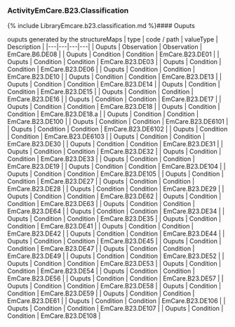 ### ActivityEmCare.B23.Classification

{% include LibraryEmcare.b23.classification.md %}#### Ouputs

ouputs generated by the structureMaps
 | type | code / path | valueType | Description |
 |---|---|---|---|
| Ouputs | Observation | Observation | EmCare.B6.DE08 |
| Ouputs | Condition | Condition | EmCare.B23.DE01 |
| Ouputs | Condition | Condition | EmCare.B23.DE03 |
| Ouputs | Condition | Condition | EmCare.B23.DE06 |
| Ouputs | Condition | Condition | EmCare.B23.DE10 |
| Ouputs | Condition | Condition | EmCare.B23.DE13 |
| Ouputs | Condition | Condition | EmCare.B23.DE14 |
| Ouputs | Condition | Condition | EmCare.B23.DE15 |
| Ouputs | Condition | Condition | EmCare.B23.DE16 |
| Ouputs | Condition | Condition | EmCare.B23.DE17 |
| Ouputs | Condition | Condition | EmCare.B23.DE18 |
| Ouputs | Condition | Condition | EmCare.B23.DE18.a |
| Ouputs | Condition | Condition | EmCare.B23.DE100 |
| Ouputs | Condition | Condition | EmCare.B23.DE6101 |
| Ouputs | Condition | Condition | EmCare.B23.DE6102 |
| Ouputs | Condition | Condition | EmCare.B23.DE6103 |
| Ouputs | Condition | Condition | EmCare.B23.DE30 |
| Ouputs | Condition | Condition | EmCare.B23.DE31 |
| Ouputs | Condition | Condition | EmCare.B23.DE32 |
| Ouputs | Condition | Condition | EmCare.B23.DE33 |
| Ouputs | Condition | Condition | EmCare.B23.DE19 |
| Ouputs | Condition | Condition | EmCare.B23.DE104 |
| Ouputs | Condition | Condition | EmCare.B23.DE105 |
| Ouputs | Condition | Condition | EmCare.B23.DE27 |
| Ouputs | Condition | Condition | EmCare.B23.DE28 |
| Ouputs | Condition | Condition | EmCare.B23.DE29 |
| Ouputs | Condition | Condition | EmCare.B23.DE62 |
| Ouputs | Condition | Condition | EmCare.B23.DE63 |
| Ouputs | Condition | Condition | EmCare.B23.DE64 |
| Ouputs | Condition | Condition | EmCare.B23.DE34 |
| Ouputs | Condition | Condition | EmCare.B23.DE35 |
| Ouputs | Condition | Condition | EmCare.B23.DE41 |
| Ouputs | Condition | Condition | EmCare.B23.DE42 |
| Ouputs | Condition | Condition | EmCare.B23.DE44 |
| Ouputs | Condition | Condition | EmCare.B23.DE45 |
| Ouputs | Condition | Condition | EmCare.B23.DE47 |
| Ouputs | Condition | Condition | EmCare.B23.DE49 |
| Ouputs | Condition | Condition | EmCare.B23.DE52 |
| Ouputs | Condition | Condition | EmCare.B23.DE53 |
| Ouputs | Condition | Condition | EmCare.B23.DE54 |
| Ouputs | Condition | Condition | EmCare.B23.DE56 |
| Ouputs | Condition | Condition | EmCare.B23.DE57 |
| Ouputs | Condition | Condition | EmCare.B23.DE58 |
| Ouputs | Condition | Condition | EmCare.B23.DE59 |
| Ouputs | Condition | Condition | EmCare.B23.DE61 |
| Ouputs | Condition | Condition | EmCare.B23.DE106 |
| Ouputs | Condition | Condition | EmCare.B23.DE107 |
| Ouputs | Condition | Condition | EmCare.B23.DE108 |

